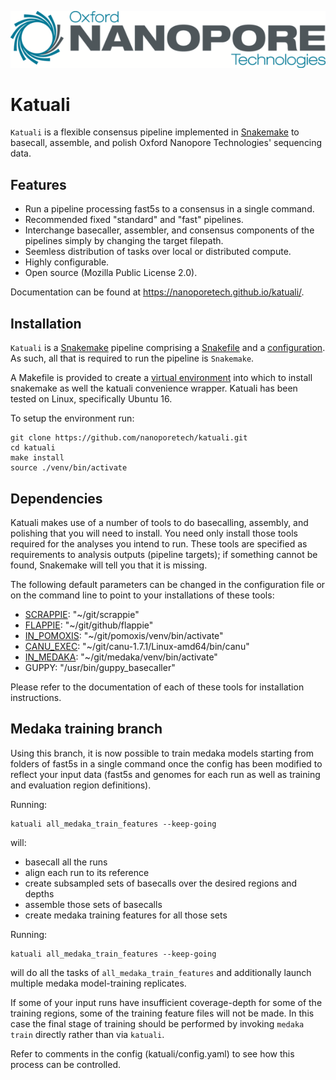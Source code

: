 ![Oxford Nanopore Technologies logo](images/ONT_logo_590x106.png)


Katuali
=======

`Katuali` is a flexible consensus pipeline implemented in
[Snakemake](https://snakemake.readthedocs.io) to basecall, assemble, and polish
Oxford Nanopore Technologies' sequencing data.

Features
--------

  * Run a pipeline processing fast5s to a consensus in a single command.
  * Recommended fixed "standard" and "fast" pipelines.
  * Interchange basecaller, assembler, and consensus components of the
    pipelines simply by changing the target filepath. 
  * Seemless distribution of tasks over local or distributed compute.
  * Highly configurable.  
  * Open source (Mozilla Public License 2.0).


Documentation can be found at https://nanoporetech.github.io/katuali/.

Installation
------------

`Katuali` is a [Snakemake](https://snakemake.readthedocs.io) pipeline comprising a
[Snakefile](https://snakemake.readthedocs.io/en/stable/snakefiles/writing_snakefiles.html#)
and a [configuration](https://snakemake.readthedocs.io/en/stable/snakefiles/configuration.html).
As such, all that is required to run the pipeline is `Snakemake`. 

A Makefile is provided to create a
[virtual environment](https://docs.python.org/3/tutorial/venv.html) into which
to install snakemake as well the katuali convenience wrapper. Katuali has been
tested on Linux, specifically Ubuntu 16.

To setup the environment run:

    git clone https://github.com/nanoporetech/katuali.git
    cd katuali
    make install
    source ./venv/bin/activate


Dependencies
------------

Katuali makes use of a number of tools to do basecalling, assembly, and
polishing that you will need to install. You need only install those tools
required for the analyses you intend to run. These tools are specified as
requirements to analysis outputs (pipeline targets); if something cannot be
found, Snakemake will tell you that it is missing.

The following default parameters can be changed in the configuration file or
on the command line to point to your installations of these tools: 

* [SCRAPPIE](https://github.com/nanoporetech/scrappie): "~/git/scrappie"
* [FLAPPIE](https://github.com/nanoporetech/flappie): "~/git/github/flappie"
* [IN_POMOXIS](https://github.com/nanoporetech/pomoxis): "~/git/pomoxis/venv/bin/activate"
* [CANU_EXEC](https://github.com/marbl/canu): "~/git/canu-1.7.1/Linux-amd64/bin/canu"
* [IN_MEDAKA](https://github.com/nanoporetech/medaka): "~/git/medaka/venv/bin/activate"
* GUPPY: "/usr/bin/guppy_basecaller"

Please refer to the documentation of each of these tools for installation
instructions.

Medaka training branch
----------------------

Using this branch, it is now possible to train medaka models starting from
folders of fast5s in a single command once the config has been modified to
reflect your input data (fast5s and genomes for each run as well as training
and evaluation region definitions).

Running:

    katuali all_medaka_train_features --keep-going

will:

* basecall all the runs
* align each run to its reference
* create subsampled sets of basecalls over the desired regions and depths
* assemble those sets of basecalls
* create medaka training features for all those sets


Running:

    katuali all_medaka_train_features --keep-going

will do all the tasks of `all_medaka_train_features` and additionally launch multiple medaka model-training replicates.

If some of your input runs have insufficient coverage-depth for some of the
training regions, some of the training feature files will not be made. In this
case the final stage of training should be performed by invoking `medaka train` directly rather than via `katuali`.

Refer to comments in the config (katuali/config.yaml) to see how this process can be controlled. 
